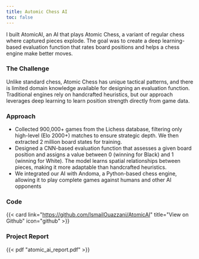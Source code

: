 ```yaml
---
title: Automic Chess AI
toc: false
---
```


I built AtomicAI, an AI that plays Atomic Chess, a variant of regular chess where captured pieces explode. The goal was to create a deep learning-based evaluation function that rates board positions and helps a chess engine make better moves.

### The Challenge

Unlike standard chess, Atomic Chess has unique tactical patterns, and there is limited domain knowledge available for designing an evaluation function. Traditional engines rely on handcrafted heuristics, but our approach leverages deep learning to learn position strength directly from game data.

### Approach
- Collected 900,000+ games from the Lichess database, filtering only high-level (Elo 2000+) matches to ensure strategic depth. We then extracted 2 million board states for training.
- Designed a CNN-based evaluation function that assesses a given board position and assigns a value between 0 (winning for Black) and 1 (winning for White). The model learns spatial relationships between pieces, making it more adaptable than handcrafted heuristics.
- We integrated our AI with Andoma, a Python-based chess engine, allowing it to play complete games against humans and other AI opponents

### Code
{{< card link="https://github.com/IsmailOuazzani/AtomicAI" title="View on Github" icon="github" >}}

### Project Report
{{< pdf "atomic_ai_report.pdf" >}}